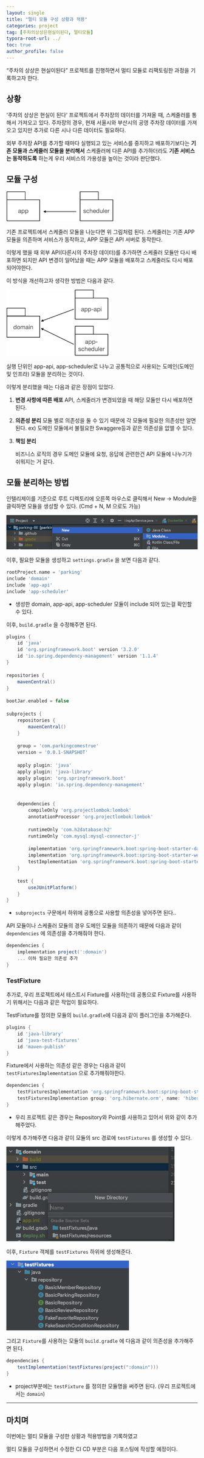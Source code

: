 ```yaml
---
layout: single
title: "멀티 모듈 구성 상황과 적용"
categories: project
tag: [주차의상상은현실이된다, 멀티모듈]
typora-root-url: ../
toc: true
author_profile: false
---
```


“주차의 상상은 현실이된다” 프로젝트를 진행하면서 멀티 모듈로 리팩토링한 과정을 기록하고자 한다.

## 상황

‘주차의 상상은 현실이 된다’ 프로젝트에서 주차장의 데이터를 가져올 때, 스케줄러를 통해서 가져오고 있다. 
주차장의 경우, 현재 서울시와 부산시의 공영 주차장 데이터를 가져오고 있지만 추가로 다른 시나 다른 데이터도 필요하다. 

외부 주차장 API를 추가할 때마다 실행되고 있는 서비스를 중지하고 배포하기보다는 **기존 모듈과 스케줄러 모듈을 분리해서** 
스케줄러에 다른 API를 추가하더라도 **기존 서비스는 동작하도록** 하는게 우리 서비스의 가용성을 높이는 것이라 판단했다.

## 모듈 구성

<img src="/images/2024-04-12/image-20240412201325584.png" alt="image-20240412201325584" style="zoom:33%;" />

기존 프로젝트에서 스케줄러 모듈을 나눈다면 위 그림처럼 된다. 
스케줄러는 기존 APP 모듈을 의존하며 서비스가 동작하고, APP 모듈은 API 서버로 동작한다. 

이렇게 했을 때 외부 API(다른시의 주차장 데이터)를 추가하면 스케줄러 모듈만 다시 배포하면 되지만
API 변경이 일어났을 때는 APP 모듈을 배포하고 스케줄러도 다시 배포되어야한다.

이 방식을 개선하고자 생각한 방법은 다음과 같다.

<img src="/images/2024-04-12/image-20240412201517574.png" alt="image-20240412201517574" style="zoom:33%;" />

실행 단위인 app-api, app-scheduler로 나누고 공통적으로 사용되는 도메인(도메인 및 인프라) 모듈을 분리하는 것이다.

이렇게 분리했을 때는 다음과 같은 장점이 있었다.

1. **변경 사항에 따른 배포**
   API, 스케줄러가 변경되었을 때 해당 모듈만 다시 배포하면 된다.

2. **의존성 분리**
   모듈 별로 의존성을 둘 수 있기 때문에 각 모듈에 필요한 의존성만 알면 된다.
   ex) 도메인 모듈에서 불필요한 Swaggere등과 같은 의존성을 없앨 수 있다.

3. **책임 분리**

   비즈니스 로직의 경우 도메인 모듈에 요청, 응답에 관련한건 API 모듈에 나누기가 쉬워지는 거 같다.
   
   

## 모듈 분리하는 방법

인텔리제이를 기준으로 루트 디렉토리에 오른쪽 마우스로 클릭해서 New -> Module을 클릭하면 모듈을 생성할 수 있다.
(Cmd + N, M 으로도 가능)

![image-20240412222023902](/images/2024-04-12/image-20240412222023902.png)

이후, 필요한 모듈을 생성하고 `settings.gradle` 을 보면 다음과 같다.
```groovy
rootProject.name = 'parking'
include 'domain'
include 'app-api'
include 'app-scheduler'
```

- 생성한 domain, app-api, app-scheduler 모듈이 include 되어 있는걸 확인할 수 있다.

이후, `build.gradle` 을 수정해주면 된다.

```groovy
plugins {
    id 'java'
    id 'org.springframework.boot' version '3.2.0'
    id 'io.spring.dependency-management' version '1.1.4'
}

repositories {
    mavenCentral()
}

bootJar.enabled = false

subprojects {
    repositories {
        mavenCentral()
    }

    group = 'com.parkingcomestrue'
    version = '0.0.1-SNAPSHOT'

    apply plugin: 'java'
    apply plugin: 'java-library'
    apply plugin: 'org.springframework.boot'
    apply plugin: 'io.spring.dependency-management'


    dependencies {
        compileOnly 'org.projectlombok:lombok'
        annotationProcessor 'org.projectlombok:lombok'

        runtimeOnly 'com.h2database:h2'
        runtimeOnly 'com.mysql:mysql-connector-j'

        implementation 'org.springframework.boot:spring-boot-starter-data-jpa'
        implementation 'org.springframework.boot:spring-boot-starter-web'
        testImplementation 'org.springframework.boot:spring-boot-starter-test'
    }

    test {
        useJUnitPlatform()
    }
}
```

- `subprojects` 구문에서 하위에 공통으로 사용할 의존성을 넣어주면 된다..

API 모듈이나 스케줄러 모듈의 경우 도메인 모듈을 의존하기 때문에 다음과 같이 `dependencies` 에 의존성을 추가해줘야 한다.
```groovy
dependencies {
    implementation project(':domain')
  	... 이하 필요한 의존성 추가
}
```



### TestFixture

추가로, 우리 프로젝트에서 테스트시 Fixture를 사용하는데 공통으로 Fixture를 사용하기 위해서는 다음과 같은 작업이 필요하다.

TestFixture를 정의한 모듈의 `build.gradle`에 다음과 같이 플러그인을 추가해준다.

```groovy
plugins {
    id 'java-library'
    id 'java-test-fixtures'
    id 'maven-publish'
}

```

Fixture에서 사용하는 의존성 같은 경우는 다음과 같이 `testFixturesImplementation` 으로 추가해줘야한다.

```groovy
dependencies {
    testFixturesImplementation 'org.springframework.boot:spring-boot-starter-data-jpa'
    testFixturesImplementation group: 'org.hibernate.orm', name: 'hibernate-spatial', version: '6.3.1.Final'
}
```

- 우리 프로젝트 같은 경우는 Repository와 Point를 사용하고 있어서 위와 같이 추가해주었다.

이렇게 추가해주면 다음과 같이 모듈의 src 경로에 `testFixtures` 를 생성할 수 있다.

![image-20240413015255140](/images/2024-04-12/image-20240413015255140.png)

이후, `Fixture` 객체를 `testFixtures` 하위에 생성해준다.

![image-20240413015818403](/images/2024-04-12/image-20240413015818403.png)

그리고 `Fixture`를 사용하는 모듈의 `build.gradle` 에 다음과 같이 의존성을 추가해주면 된다.

```groovy
dependencies {
    testImplementation(testFixtures(project(":domain")))
}
```

- project부분에는 `testFixture` 를 정의한 모듈명을 써주면 된다. (우리 프로젝트에서는 `domain`)

---

## 마치며

이번에는 멀티 모듈을 구성한 상황과 적용방법을 기록하였고

멀티 모듈을 구성하면서 수정한 CI CD 부분은 다음 포스팅에 작성할 예정이다.
